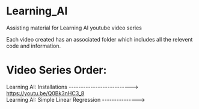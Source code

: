 # Learning_AI
Assisting material for Learning AI youtube video series

Each video created has an associated folder which includes all the relevent code and information.

# Video Series Order:
Learning AI: Installations --------------------------> https://youtu.be/Q0Bk3nHC3_8
<br>
Learning AI: Simple Linear Regression --------------->                
<br>

